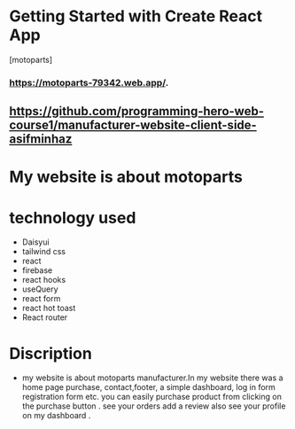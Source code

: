 # Getting Started with Create React App

 [motoparts] 
 ### https://motoparts-79342.web.app/.

 ## https://github.com/programming-hero-web-course1/manufacturer-website-client-side-asifminhaz



# My website is about motoparts
# technology used
* Daisyui
* tailwind css
* react
* firebase
* react hooks
* useQuery
* react form
* react hot toast
* React router

# Discription

* my website is about motoparts manufacturer.In my website there was a home page purchase, contact,footer, a simple dashboard, log in form registration form etc. you  can easily purchase product from clicking on the purchase button . see your orders add a review also see your profile on my dashboard .

